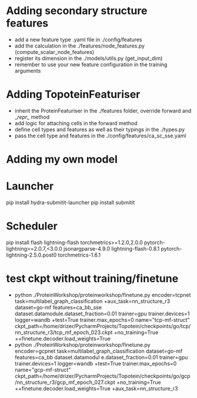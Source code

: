 # Adding secondary structure features
 - add a new feature type .yaml file in ./config/features
 - add the calculation in the ./features/node_features.py (compute_scalar_node_features)
 - register its dimension in the ./models/utils.py (get_input_dim)
 - remember to use your new feature configuration in the training arguments

# Adding TopoteinFeaturiser
 - inherit the ProteinFeaturiser in the ./features folder, override forward and __repr\__ method
 - add logic for attaching cells in the forward method
 - define cell types and features as well as their typings in the ./types.py
 - pass the cell type and features in the ./config/features/ca_sc_sse.yaml

# Adding my own model


# Launcher
pip install hydra-submitit-launcher
pip install submitit

# Scheduler
pip install flash lightning-flash torchmetrics>=1.2.0,2.0.0 pytorch-lightning>=2.0.7,<3.0.0
 jsonargparse-4.9.0 lightning-flash-0.8.1 pytorch-lightning-2.5.0.post0 torchmetrics-1.6.1

# test ckpt without training/finetune
 - python ./ProteinWorkshop/proteinworkshop/finetune.py encoder=tcpnet task=multilabel_graph_classification +aux_task=nn_structure_r3 dataset=go-mf features=ca_bb_sse  dataset.datamodule.dataset_fraction=0.01 trainer=gpu trainer.devices=1 logger=wandb +test=True trainer.max_epochs=0 name="tcp-mf-struct" ckpt_path=/home/drizer/PycharmProjects/Topotein/checkpoints/go/tcp/nn_structure_r3/tcp_mf_epoch_023.ckpt +no_training=True ++finetune.decoder.load_weights=True
 - python ./ProteinWorkshop/proteinworkshop/finetune.py encoder=gcpnet task=multilabel_graph_classification dataset=go-mf features=ca_bb  dataset.datamodul
e.dataset_fraction=0.01 trainer=gpu trainer.devices=1 logger=wandb +test=True trainer.max_epochs=0 name="gcp-mf-struct" ckpt_path=/home/drizer/PycharmProjects/Topotein/checkpoints/go/gcp/nn_structure_r3/gcp_mf_epoch_027.ckpt +no_training=True ++finetune.decoder.load_weights=True +aux_task=nn_structure_r3
